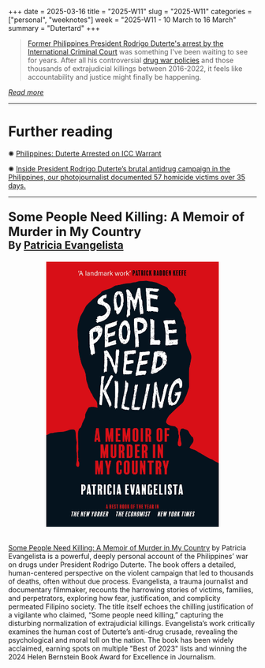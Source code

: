 +++
date = 2025-03-16
title = "2025-W11"
slug = "2025-W11"
categories = ["personal", "weeknotes"]
week = "2025-W11 - 10 March to 16 March"
summary = "Dutertard"
+++

> [Former Philippines President Rodrigo Duterte's arrest by the International Criminal Court](https://apnews.com/article/duterte-icc-drugs-court-philippines-hague-cb071416b50227275c42932c471dc0b7) was something I've been waiting to see for years. After all his controversial [drug war policies](https://www.hrw.org/tag/philippines-war-drugs) and those thousands of extrajudicial killings between 2016-2022, it feels like accountability and justice might finally be happening.

[*Read more*](https://krabf.com/on-dutertes-arrest/)

---

# Further reading

✺ [Philippines: Duterte Arrested on ICC Warrant](https://www.hrw.org/news/2025/03/12/philippines-duterte-arrested-icc-warrant)

✺ [Inside President Rodrigo Duterte’s brutal antidrug campaign in the Philippines, our photojournalist documented 57 homicide victims over 35 days.](https://www.nytimes.com/interactive/2016/12/07/world/asia/rodrigo-duterte-philippines-drugs-killings.html)

---

<p style="font-size: 1.8em; font-weight: bold; margin-bottom: 0;">Some People Need Killing: A Memoir of Murder in My Country</p>
<p style="font-size: 1.5em; font-weight: bold; margin-top: 0;">By <a href="https://patriciaevangelista.com/">Patricia Evangelista</a></p>

<div align="center">
   <a href="https://www.penguinrandomhouse.com/books/612869/some-people-need-killing-by-patricia-evangelista/"><img src="some-people-need-killing-patricia-evangelista.jpg" alt="Some People Need Killing by Patricia Evangelista" width="350">
</a></div>
<br>

<a href="https://www.penguinrandomhouse.com/books/612869/some-people-need-killing-by-patricia-evangelista/">Some People Need Killing: A Memoir of Murder in My Country</a> by Patricia Evangelista is a powerful, deeply personal account of the Philippines’ war on drugs under President Rodrigo Duterte. The book offers a detailed, human-centered perspective on the violent campaign that led to thousands of deaths, often without due process. Evangelista, a trauma journalist and documentary filmmaker, recounts the harrowing stories of victims, families, and perpetrators, exploring how fear, justification, and complicity permeated Filipino society. The title itself echoes the chilling justification of a vigilante who claimed, “Some people need killing,” capturing the disturbing normalization of extrajudicial killings. Evangelista’s work critically examines the human cost of Duterte’s anti-drug crusade, revealing the psychological and moral toll on the nation. The book has been widely acclaimed, earning spots on multiple "Best of 2023" lists and winning the 2024 Helen Bernstein Book Award for Excellence in Journalism.